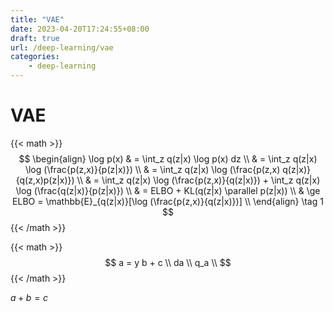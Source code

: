 ```yaml
---
title: "VAE"
date: 2023-04-20T17:24:55+08:00
draft: true
url: /deep-learning/vae
categories:
    - deep-learning
---
```


# VAE
{{< math >}}
$$
\begin{align}
 \log p(x) & = \int_z q(z|x) \log p(x) dz \\
 & = \int_z q(z|x) \log (\frac{p(z,x)}{p(z|x)}) \\
 & = \int_z q(z|x) \log (\frac{p(z,x) q(z|x)}{q(z,x)p(z|x)}) \\
 & = \int_z q(z|x) \log (\frac{p(z,x)}{q(z|x)}) + \int_z q(z|x) \log (\frac{q(z|x)}{p(z|x)}) \\
 & = ELBO + KL(q(z|x) \parallel p(z|x)) \\
& \ge ELBO = \mathbb{E}_{q(z|x)}[\log (\frac{p(z,x)}{q(z|x)})] \\
\end{align} \tag 1
$$
{{< /math >}}

{{< math >}}
$$
 a = y b + c \\
 da \\
 q_a \\
$$
{{< /math >}}


$a+b=c$ 

